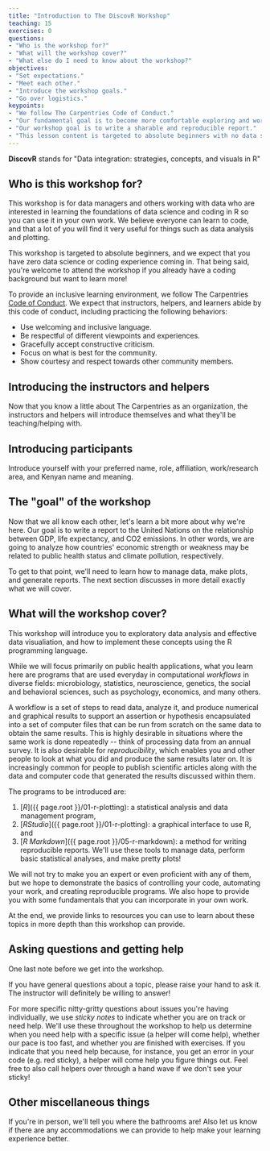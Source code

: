 ```yaml
---
title: "Introduction to The DiscovR Workshop"
teaching: 15
exercises: 0
questions: 
- "Who is the workshop for?"
- "What will the workshop cover?"
- "What else do I need to know about the workshop?"
objectives: 
- "Set expectations."
- "Meet each other."
- "Introduce the workshop goals."
- "Go over logistics."
keypoints: 
- "We follow The Carpentries Code of Conduct."
- "Our fundamental goal is to become more comfortable exploring and working with data."
- "Our workshop goal is to write a sharable and reproducible report."
- "This lesson content is targeted to absolute beginners with no data science or coding experience."
---
```


**DiscovR** stands for "Data integration: strategies, concepts, and visuals in R"

## Who is this workshop for?

This workshop is for data managers and others working with data who are interested in learning the foundations of data science and coding in R so you can use it in your own work. We believe everyone can learn to code, and that a lot of you will find it very useful for things such as data analysis and plotting.

This workshop is targeted to absolute beginners, and we expect that you have zero data science or coding experience coming in. 
That being said, you're welcome to attend the workshop if you already have a coding background but want to learn more!

To provide an inclusive learning environment, we follow The Carpentries [Code of Conduct](https://docs.carpentries.org/topic_folders/policies/code-of-conduct.html). 
We expect that instructors, helpers, and learners abide by this code of conduct, including practicing the following behaviors:

- Use welcoming and inclusive language.
- Be respectful of different viewpoints and experiences.
- Gracefully accept constructive criticism.
- Focus on what is best for the community.
- Show courtesy and respect towards other community members.

## Introducing the instructors and helpers

Now that you know a little about The Carpentries as an organization, the instructors and helpers will introduce themselves and what they'll be teaching/helping with.

## Introducing participants

Introduce yourself with your preferred name, role, affiliation, work/research area, and Kenyan name and meaning.

## The "goal" of the workshop

Now that we all know each other, let's learn a bit more about why we're here. 
Our goal is to write a report to the United Nations on the relationship between GDP, life expectancy, and CO2 emissions. In other words, we are going to analyze  how countries' economic strength or weakness may be related to  public health status and climate pollution, respectively.

To get to that point, we'll need to learn how to manage data, make plots, and generate reports. The next section discusses in more detail exactly what we will cover.

## What will the workshop cover?

This workshop will introduce you to exploratory data analysis and effective data visualiation, and how to implement these concepts using the R programming language. 

While we will focus primarily on public health applications, 
what you learn here are programs that are used everyday in computational 
_workflows_ in diverse fields: 
microbiology, statistics, neuroscience, genetics, the social and behavioral 
sciences, such as psychology, economics, and many others. 

A workflow is a set of steps to read data, analyze it, and produce numerical
and graphical results to support an assertion or hypothesis encapsulated into
a set of computer files that can be run from scratch on the same data to obtain
the same results. This is highly desirable in situations where the same work is 
done repeatedly -- think of processing data from an annual
survey. It is
also desirable for _reproducibility_, which enables you and other people to look at
what you did and produce the same results later on. It is increasingly common for
people to publish scientific articles along with the data and  computer code that 
generated the results discussed within them.

The programs to be introduced are:

1. [_R_]({{ page.root }}/01-r-plotting): a statistical analysis and data management program, 
1. [_RStudio_]({{ page.root }}/01-r-plotting): a graphical interface to use R, and
1. [_R Markdown_]({{ page.root }}/05-r-markdown): a method for writing reproducible reports. 
We'll use these tools to manage data, perform basic statistical analyses, and make pretty plots!

We will not try to make you an expert or even proficient with any of them, but we
hope to demonstrate the basics of controlling your code, automating your
work, and creating reproducible programs. We also hope to provide you with some
fundamentals that you can incorporate in your own work.

At the end, we provide links to resources you can use to learn about these
topics in more depth than this workshop can provide.

## Asking questions and getting help

One last note before we get into the workshop. 

If you have general questions about a topic, please raise your hand to ask it. 
The instructor will definitely be willing to answer!

For more specific nitty-gritty questions about issues you're having individually, we use _sticky notes_ to indicate whether you are on track or need help. 
We'll use these throughout the workshop to help us determine when you need help with a specific issue (a helper will come help), whether our pace is too fast, and whether you are finished with exercises. 
If you indicate that you need help because, for instance, you get an error in your code (e.g. red sticky), a helper will come help you figure things out.
Feel free to also call helpers over through a hand wave if we don't see your sticky!

## Other miscellaneous things

If you're in person, we'll tell you where the bathrooms are!
Also let us know if there are any accommodations we can provide to help make your learning experience better.

